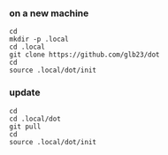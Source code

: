 ### on a new machine

```
cd
mkdir -p .local
cd .local
git clone https://github.com/glb23/dot
cd
source .local/dot/init
```

### update

```
cd
cd .local/dot
git pull
cd
source .local/dot/init
```
